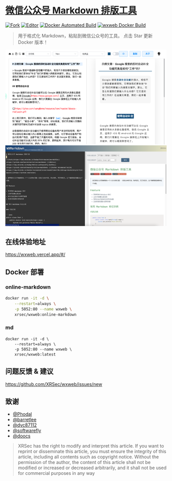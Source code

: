 # [微信公众号 Markdown 排版工具](https://blog.zygd.site/%E5%BE%AE%E4%BF%A1%E5%85%AC%E4%BC%97%E5%8F%B7%20Markdown%20%E6%8E%92%E7%89%88%E5%B7%A5%E5%85%B7.html)

[![Fork](https://img.shields.io/badge/Fork-barretlee-da282a)](https://github.com/barretlee/online-markdown) [![Editor](https://img.shields.io/badge/Editor-softwarefly-da282a)](https://github.com/softwarefly/online-markdown) [![Docker Automated Build](https://img.shields.io/docker/automated/xrsec/wxweb?label=Build&logo=docker&style=flat-square)](https://hub.docker.com/r/xrsec/wxweb) [![wxweb Docker Build](https://github.com/XRSec/wxweb/actions/workflows/wxweb_docker_build.yml/badge.svg)](https://github.com/XRSec/wxweb/actions/workflows/wxweb_docker_build.yml)

>  用于格式化 Markdown，粘贴到微信公众号的工具。
>  点击 Star 更新 Docker 版本！

![md](Resources/md.png)
![online-markdown](Resources/online-markdown.png)

## 在线体验地址

<https://wxweb.vercel.app/#/>

## Docker 部署

### online-markdown

```bash
docker run -it -d \
    --restart=always \
    -p 5052:80 --name wxweb \
    xrsec/wxweb:online-markdown
```

### md

```
docker run -it -d \
    --restart=always \
    -p 5052:80 --name wxweb \
    xrsec/wxweb:latest
```

## 问题反馈 & 建议

<https://github.com/XRSec/wxweb/issues/new>

## 致谢

* [@Phodal](https://github.com/phodal)
* [@barretlee](https://github.com/barretlee)
* [@dyc87112](https://github.com/dyc87112)
* [@softwarefly](https://github.com/softwarefly/online-markdown)
* [@doocs](https://github.com/doocs/md.git)

> XRSec has the right to modify and interpret this article. If you want to reprint or disseminate this article, you must ensure the integrity of this article, including all contents such as copyright notice. Without the permission of the author, the content of this article shall not be modified or increased or decreased arbitrarily, and it shall not be used for commercial purposes in any way
